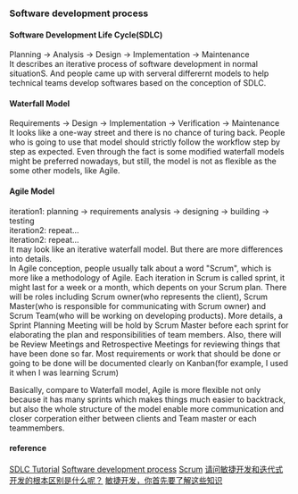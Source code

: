 ###  Software development process

#### Software Development Life Cycle(SDLC)
Planning -> Analysis -> Design -> Implementation -> Maintenance  
It describes an iterative process of software development in normal situationS.
And people came up with serveral differernt models to help technical teams develop softwares based on the conception of SDLC.

#### Waterfall Model
Requirements -> Design -> Implementation -> Verification -> Maintenance  
It looks like a one-way street and there is no chance of turing back. 
People who is going to use that model should strictly follow the workflow step by step as expected.
Even through the fact is some modified waterfall models might be preferred nowadays, 
but still, the model is not as flexible as the some other models, like Agile.

#### Agile Model
iteration1: planning -> requirements analysis -> designing -> building -> testing  
iteration2: repeat...  
iteration2: repeat...  
It may look like an iterative waterfall model. But there are more differences into details.  
In Agile conception, people usually talk about a word "Scrum", which is more like a methodology of Agile.
Each iteration in Scrum is called sprint, it might last for a week or a month, which depents on your Scrum plan.
There will be roles including Scrum owner(who represents the client), Scrum Master(who is responsible for communicating with Scrum owner) and Scrum Team(who will be working on developing products).
More details, a Sprint Planning Meeting will be hold by Scrum Master before each sprint for elaborating the plan and responsibilities of team members.
Also, there will be Review Meetings and Retrospective Meetings for reviewing things that have been done so far. 
Most requirements or work that should be done or going to be done will be documented clearly on Kanban(for example, I used it when I was learning Scrum)

Basically, compare to Waterfall model, Agile is more flexible not only because it has many sprints which makes things much easier to backtrack, 
but also the whole structure of the model enable more communication and closer corperation either between clients and Team master or each teammembers.


#### reference
[SDLC Tutorial](https://www.tutorialspoint.com/sdlc/index.htm)
[Software development process](https://en.wikipedia.org/wiki/Software_development_process)
[Scrum](https://www.mountaingoatsoftware.com/agile/scrum)
[请问敏捷开发和迭代式开发的根本区别是什么呢？](https://www.zhihu.com/question/27847344)
[敏捷开发，你首先要了解这些知识](https://blog.teambition.com/blog/agile-tool/agile-scrum-02/)
